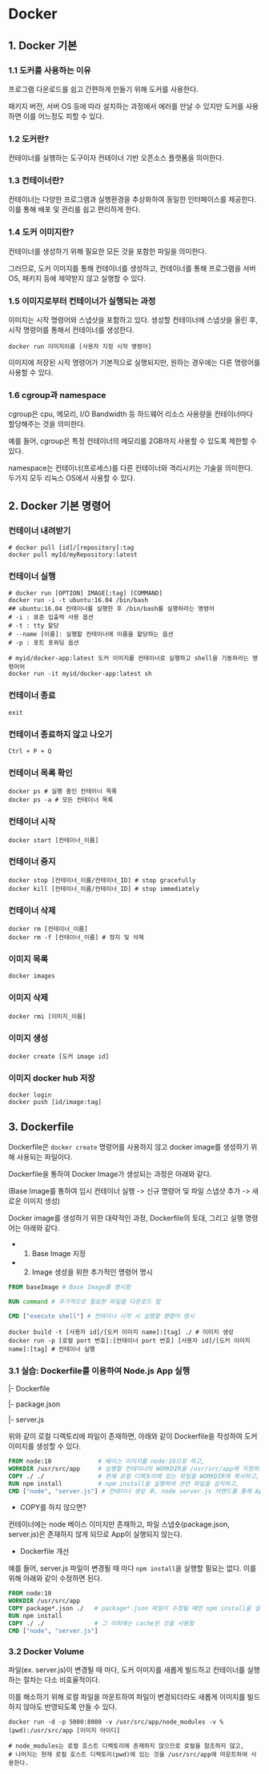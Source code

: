 # Docker

## 1. Docker 기본

### 1.1 도커를 사용하는 이유

프로그램 다운로드를 쉽고 간편하게 만들기 위해 도커를 사용한다.

패키지 버전, 서버 OS 등에 따라 설치하는 과정에서 에러를 만날 수 있지만 도커를 사용하면 이를 어느정도 피할 수 있다.

### 1.2 도커란?

컨테이너를 실행하는 도구이자 컨테이너 기반 오픈소스 플랫폼을 의미한다.

### 1.3 컨테이너란?

컨테이너는 다양한 프로그램과 실행환경을 추상화하여 동일한 인터페이스를 제공한다. 이를 통해 배포 및 관리를 쉽고 편리하게 한다.

### 1.4 도커 이미지란?

컨테이너를 생성하기 위해 필요한 모든 것을 포함한 파일을 의미한다.

그러므로, 도커 이미지를 통해 컨테이너를 생성하고, 컨테이너를 통해 프로그램을 서버 OS, 패키지 등에 제약받지 않고 실행할 수 있다.

### 1.5 이미지로부터 컨테이너가 실행되는 과정

이미지는 시작 명령어와 스냅샷을 포함하고 있다. 생성할 컨테이너에 스냅샷을 올린 후, 시작 명령어를 통해서 컨테이너를 생성한다.

```
docker run 이미지이름 [사용자 지정 시작 명령어]
```

이미지에 저장된 시작 명령어가 기본적으로 실행되지만, 원하는 경우에는 다른 명령어를 사용할 수 있다.

### 1.6 cgroup과 namespace

cgroup은 cpu, 메모리, I/O Bandwidth 등 하드웨어 리소스 사용량을 컨테이너마다 할당해주는 것을 의미한다.

예를 들어, cgroup은 특정 컨테이너의 메모리를 2GB까지 사용할 수 있도록 제한할 수 있다.

namespace는 컨테이너(프로세스)를 다른 컨테이너와 격리시키는 기술을 의미한다. 두가지 모두 리눅스 OS에서 사용할 수 있다.


## 2. Docker 기본 명령어

### 컨테이너 내려받기
```shell
# docker pull [id]/[repository]:tag
docker pull myId/myRepository:latest
```

### 컨테이너 실행
```shell
# docker run [OPTION] IMAGE[:tag] [COMMAND]
docker run -i -t ubuntu:16.04 /bin/bash
## ubuntu:16.04 컨테이너를 실행한 후 /bin/bash를 실행하라는 명령어
# -i : 표준 입출력 사용 옵션
# -t : tty 할당
# --name [이름]: 실행할 컨테이너에 이름을 할당하는 옵션
# -p : 포트 포워딩 옵션 
```

```shell
# myid/docker-app:latest 도커 이미지를 컨테이너로 실행하고 shell을 기동하라는 명령어어
docker run -it myid/docker-app:latest sh
```

### 컨테이너 종료
```shell
exit
```

### 컨테이너 종료하지 않고 나오기
```shell
Ctrl + P + Q
```

### 컨테이너 목록 확인
```shell
docker ps # 실행 중인 컨테이너 목록
docker ps -a # 모든 컨테이너 목록 
```

### 컨테이너 시작
```shell
docker start [컨테이너_이름]
```

### 컨테이너 중지
```shell
docker stop [컨테이너_이름/컨테이너_ID] # stop gracefully
docker kill [컨테이너_이름/컨테이너_ID] # stop immediately
```

### 컨테이너 삭제
```shell
docker rm [컨테이너_이름]
docker rm -f [컨테이너_이름] # 정지 및 삭제
```

###  이미지 목록
```shell
docker images
```

### 이미지 삭제
```shell
docker rmi [이미지_이름]
```

### 이미지 생성

```shell
docker create [도커 image id]
```


### 이미지 docker hub 저장

```shell
docker login
docker push [id/image:tag]
```

## 3. Dockerfile

Dockerfile은 ```docker create``` 명령어를 사용하지 않고 docker image를 생성하기 위해 사용되는 파일이다.

Dockerfile을 통하여 Docker Image가 생성되는 과정은 아래와 같다.

(Base Image를 통하여 임시 컨테이너 실행 -> 신규 명령어 및 파일 스냅샷 추가 -> 새로운 이미지 생성)

Docker image를 생성하기 위한 대략적인 과정, Dockerfile의 토대, 그리고 실행 명령어는 아래와 같다.

+ 1. Base Image 지정
+ 2. Image 생성을 위한 추가적인 명령어 명시

```Dockerfile
FROM baseImage # Base Image를 명시함

RUN command # 추가적으로 필요한 파일을 다운로드 함

CMD ["execute shell"] # 컨테이너 시작 시 실행할 명령어 명시 
```

```shell
docker build -t [사용자 id]/[도커 이미지 name]:[tag] ./ # 이미지 생성
docker run -p [로컬 port 번호]:[컨테이너 port 번호] [사용자 id]/[도커 이미지 name]:[tag] # 컨테이너 실행
```

### 3.1 실습: Dockerfile를 이용하여 Node.js App 실행

|- Dockerfile

|- package.json

|- server.js

위와 같이 로컬 디렉토리에 파일이 존재하면, 아래와 같이 Dockerfile을 작성하여 도커 이미지를 생성할 수 있다.

```Dockerfile
FROM node:10             # 베이스 이미지를 node:10으로 하고,
WORKDIR /usr/src/app     # 실행할 컨테이너의 WORKDIR을 /usr/src/app에 지정하고, 
COPY ./ ./               # 현재 로컬 디렉토리에 있는 파일을 WORKDIR에 복사하고,
RUN npm install          # npm install을 실행하여 관련 파일을 설치하고,
CMD ["node", "server.js"] # 컨테이너 생성 후, node server.js 커맨드를 통해 App을 실행한다.
```

+ COPY를 하지 않으면?

컨테이너에는 node 베이스 이미지만 존재하고, 파일 스냅숏(package.json, server.js)은 존재하지 않게 되므로 App이 실행되지 않는다.

+ Dockerfile 개선
  
예를 들어, server.js 파일이 변경될 때 마다 ```npm install```을 실행할 필요는 없다. 이를 위해 아래와 같이 수정하면 된다.

```Dockerfile
FROM node:10            
WORKDIR /usr/src/app     
COPY package*.json ./   # package*.json 파일이 수정될 때만 npm install을 실행함            
RUN npm install
COPY ./ ./              # 그 이외에는 cache된 것을 사용함
CMD ["node", "server.js"] 
```

### 3.2 Docker Volume

파일(ex. server.js)이 변경될 때 마다, 도커 이미지를 새롭게 빌드하고 컨테이너를 실행하는 절차는 다소 비효율적이다.

이를 해소하기 위해 로컬 파일을 마운트하여 파일이 변경되더라도 새롭게 이미지를 빌드하지 않아도 반영되도록 만들 수 있다.

```shell
docker run -d -p 5000:8080 -v /usr/src/app/node_modules -v %(pwd):/usr/src/app [이미지 아이디]

# node_modules는 로컬 호스트 디렉토리에 존재하지 않으므로 로컬을 참조하지 않고,
# 나머지는 현재 로컬 호스트 디렉토리(pwd)에 있는 것을 /usr/src/app에 마운트하여 사용한다.
```
